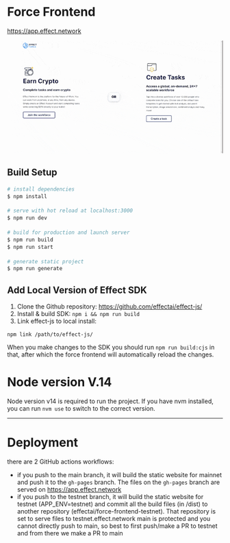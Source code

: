 # Force Frontend
https://app.effect.network

[![Effect Force Select Screen](docs/Effect-Force_Select-Screen.gif)](https://app.effect.network)
## Build Setup

```bash
# install dependencies
$ npm install

# serve with hot reload at localhost:3000
$ npm run dev

# build for production and launch server
$ npm run build
$ npm run start

# generate static project
$ npm run generate
```
## Add Local Version of Effect SDK
1. Clone the Github repository: https://github.com/effectai/effect-js/
2. Install & build SDK: ```npm i && npm run build```
3. Link effect-js to local install:
```
npm link /path/to/effect-js/
```

When you make changes to the SDK you should run `npm run build:cjs` in that,
after which the force frontend will automatically reload the changes.

# Node version V.14

Node version v14 is required to run the project. If you have nvm installed, you can run `nvm use` to switch to the correct version.

---

# Deployment

there are 2 GitHub actions workflows:

- if you push to the main branch, it will build the static website for mainnet and push it to the `gh-pages` branch. The files on the `gh-pages` branch are served on https://app.effect.network
- if you push to the testnet branch, it will build the static website for testnet (APP_ENV=testnet) and commit all the build files (in /dist) to another repository (effectai/force-frontend-testnet). That repository is set to serve files to testnet.effect.network
main is protected and you cannot directly push to main, so best to first push/make a PR to testnet and from there we make a PR to main
